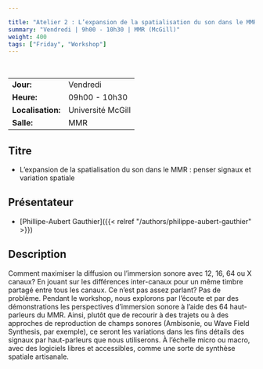 ```yaml
---

title: "Atelier 2 : L’expansion de la spatialisation du son dans le MMR"
summary: "Vendredi | 9h00 - 10h30 | MMR (McGill)"
weight: 400
tags: ["Friday", "Workshop"]
---
```


<br>

| | |
| - | - |
| **Jour:** | Vendredi |
| **Heure:** | 09h00 - 10h30 |
| **Localisation:** | Université McGill |
| **Salle:** | MMR |

## Titre

- L’expansion de la spatialisation du son dans le MMR : penser signaux et variation spatiale 

## Présentateur

- [Phillipe-Aubert Gauthier]({{< relref "/authors/philippe-aubert-gauthier" >}})

## Description

Comment maximiser la diffusion ou l’immersion sonore avec 12, 16, 64 ou X canaux? En jouant sur les différences inter-canaux pour un même timbre partagé entre tous les canaux. Ce n’est pas assez parlant? Pas de problème. Pendant le workshop, nous explorons par l’écoute et par des démonstrations les perspectives d’immersion sonore à l’aide des 64 haut-parleurs du MMR. Ainsi, plutôt que de recourir à des trajets ou à des approches de reproduction de champs sonores (Ambisonie, ou Wave Field Synthesis, par exemple), ce seront les variations dans les fins détails des signaux par haut-parleurs que nous utiliserons. À l’échelle micro ou macro, avec des logiciels libres et accessibles, comme une sorte de synthèse spatiale artisanale. 